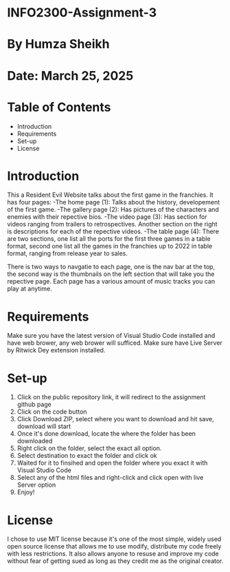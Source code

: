 # INFO2300-Assignment-3 
# By Humza Sheikh
# Date: March 25, 2025

# Table of Contents 

- Introduction 
- Requirements
- Set-up
- License



# Introduction

This a Resident Evil Website talks about the first game in the franchies.
It has four pages:
-The home page (1): Talks about the history, developement of the first game. 
-The gallery page (2): Has pictures of the characters and enemies with their repective bios.
-The video page (3): Has section for videos ranging from trailers to retrospectives. Another section on the right is descriptions for each of the repective videos.
-The table page (4): There are two sections, one list all the ports for the first three games in a table format, second one list all the games in the franchies up to 2022 in table format, ranging from release year to sales.

There is two ways to navgatie to each page, one is the nav bar at the top, the second way is the thumbnails on the left section that will take you the repective page. Each page has a various amount of music tracks you can play at anytime. 

# Requirements

Make sure you have the latest version of Visual Studio Code installed and have web brower, any web brower will sufficed. Make sure have Live Server by Ritwick Dey extension installed.

# Set-up

1. Click on the public repository link, it will redirect to the assignment github page
2. Click on the code button
3. Click Download ZIP, select where you want to download and hit save, download will start
4. Once it's done download, locate the where the folder has been downloaded 
5. Right click on the folder, select the exact all option.
6. Select destination to exact the folder and click ok
7. Waited for it to finsihed and open the folder where you exact it with Visual Studio Code
8. Select any of the html files and right-click and click open with live Server option 
9. Enjoy!

# License
I chose to use MIT license because it's one of the most simple, widely used open source license 
that allows me to use modify, distribute my code freely with less restrictions. It also allows anyone to resuse and improve my code without fear of getting sued as long as they credit me as the original creator.


